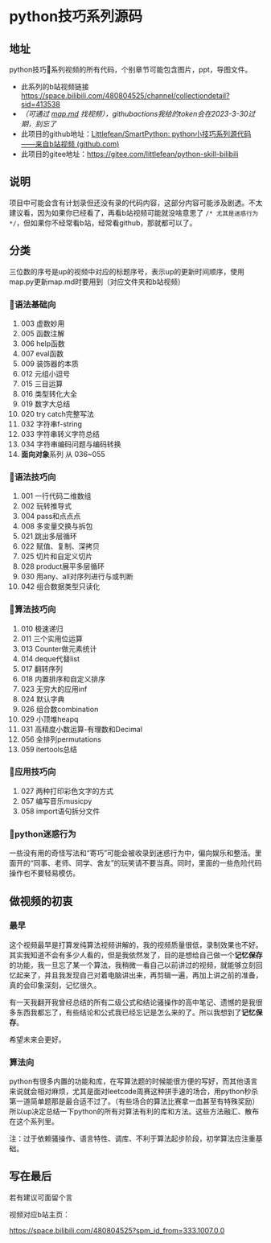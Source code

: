 # python技巧系列源码

## 地址

python技巧🐍系列视频的所有代码，个别章节可能包含图片，ppt，导图文件。

- 此系列的b站视频链接 https://space.bilibili.com/480804525/channel/collectiondetail?sid=413538
- *（可通过 [map.md](./map.md) 找视频），githubactions我给的token会在2023-3-30过期，别忘了*
- 此项目的github地址：[Littlefean/SmartPython: python小技巧系列源代码——来自b站视频 (github.com)](https://github.com/Littlefean/SmartPython)
- 此项目的gitee地址：https://gitee.com/littlefean/python-skill-bilibili

## 说明

项目中可能会含有计划录但还没有录的代码内容，这部分内容可能涉及剧透。不太建议看，因为如果你已经看了，再看b站视频可能就没啥意思了 `/* 尤其是迷惑行为 */`，但如果你不经常看b站，经常看github，那就都可以了。

## 分类

三位数的序号是up的视频中对应的标题序号，表示up的更新时间顺序，使用map.py更新map.md时要用到（对应文件夹和b站视频）
 
### 🐍语法基础向

1. 003 虚数妙用
2. 005 函数注解
3. 006 help函数
4. 007 eval函数
5. 009 装饰器的本质
6. 012 元组小逗号
7. 015 三目运算
8. 016 类型转化大全
9. 019 数字大总结
10. 020 try catch完整写法
11. 032 字符串f-string
12. 033 字符串转义字符总结
13. 034 字符串编码问题与编码转换
14. **面向对象**系列 从 036~055

### 🐍语法技巧向

1. 001 一行代码二维数组
2. 002 玩转推导式
3. 004 pass和点点点
4. 008 多变量交换与拆包
5. 021 跳出多层循环
6. 022 赋值、复制、深拷贝
7. 025 切片和自定义切片
8. 028 product展平多层循环
9. 030 用any、all对序列进行与或判断
10. 042 组合数据类型只读化

### 🐍算法技巧向

1. 010 极速递归
2. 011 三个实用位运算
3. 013 Counter做元素统计
4. 014 deque代替list
5. 017 翻转序列
6. 018 内置排序和自定义排序
7. 023 无穷大的应用inf
8. 024 默认字典
9. 026 组合数combination
10. 029 小顶堆heapq
11. 031 高精度小数运算-有理数和Decimal
12. 056 全排列permutations
13. 059 itertools总结

### 🐍应用技巧向

1. 027 两种打印彩色文字的方式
2. 057 编写音乐musicpy
3. 058 import语句拆分文件

### 🐍python迷惑行为

一些没有用的奇怪写法和“寄巧”可能会被收录到迷惑行为中，偏向娱乐和整活。里面开的“同事、老师、同学、舍友”的玩笑请不要当真。同时，里面的一些危险代码操作也不要轻易模仿。



## 做视频的初衷

### 最早

这个视频最早是打算发纯算法视频讲解的，我的视频质量很低，录制效果也不好。其实我知道不会有多少人看的，但是我依然发了，目的是想给自己做一个**记忆保存**的功能，我一旦忘了某一个算法，我稍微一看自己以前讲过的视频，就能够立刻回忆起来了，并且我发现自己对着电脑讲出来，再剪辑一遍，再加上讲之前的准备，真的会印象深刻，记忆很久。

有一天我翻开我曾经总结的所有二级公式和结论骚操作的高中笔记、遗憾的是我很多东西我都忘了，有些结论和公式我已经忘记是怎么来的了。所以我想到了**记忆保存**。

希望未来会更好。

### 算法向

python有很多内置的功能和库，在写算法题的时候能很方便的写好，而其他语言来说就会相对麻烦，尤其是面对leetcode周赛这种拼手速的场合，用python秒杀第一道简单题那是最合适不过了。（有些场合的算法比赛拿一血甚至有特殊奖励）所以up决定总结一下python的所有对算法有利的库和方法。这些方法融汇、散布在这个系列里。

注：过于依赖骚操作、语言特性、调库、不利于算法起步阶段，初学算法应注重基础。

## 写在最后

若有建议可面留个言

视频对应b站主页：

https://space.bilibili.com/480804525?spm_id_from=333.1007.0.0
